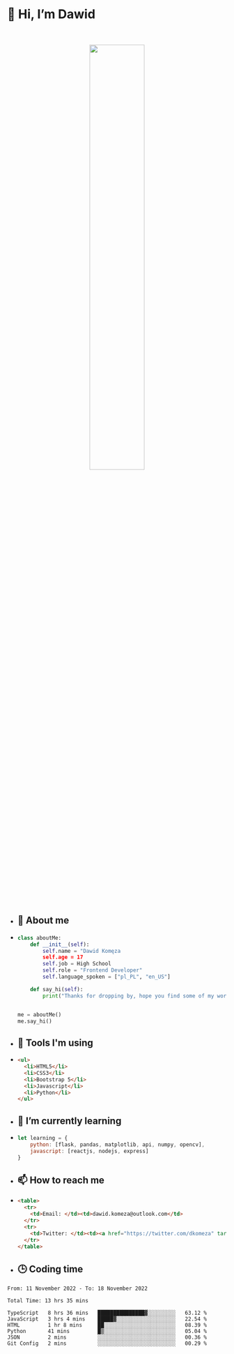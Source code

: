<h1>👋 Hi, I’m Dawid</h1>
<p align="center">
   <br>
   <br>
   <img src="https://user-images.githubusercontent.com/106035813/169717090-b330e670-ddca-48c9-8b2d-2290dfb78111.png" width="50%">
   <br>
   <br>
</p>



- <h2>💁 About me</h2>
- ```Python
  class aboutMe:
      def __init__(self):
          self.name = "Dawid Komęza
          self.age = 17
          self.job = High School
          self.role = "Frontend Developer"
          self.language_spoken = ["pl_PL", "en_US"]

      def say_hi(self):
          print("Thanks for dropping by, hope you find some of my work interesting.")


  me = aboutMe()
  me.say_hi()
  ```
  
- <h2>🔨 Tools I'm using</h2>
- ```html
  <ul>
    <li>HTML5</li>
    <li>CSS3</li>
    <li>Bootstrap 5</li>
    <li>Javascript</li>
    <li>Python</li>
  </ul>
  
- <h2>🌱 I’m currently learning</h2>
- ```javascript
  let learning = {
      python: [flask, pandas, matplotlib, api, numpy, opencv],
      javascript: [reactjs, nodejs, express]
  }
  ```
  
- <h2>📫 How to reach me</h2>
- ```html
  <table>
    <tr>
      <td>Email: </td><td>dawid.komeza@outlook.com</td>
    </tr>
    <tr>
      <td>Twitter: </td><td><a href="https://twitter.com/dkomeza" target="_blank">@dkomeza</a></td>
    </tr>
  </table>
  
- <h2>🕒 Coding time</h2>
<!--START_SECTION:waka-->

```text
From: 11 November 2022 - To: 18 November 2022

Total Time: 13 hrs 35 mins

TypeScript   8 hrs 36 mins   ███████████████▓░░░░░░░░░   63.12 %
JavaScript   3 hrs 4 mins    █████▓░░░░░░░░░░░░░░░░░░░   22.54 %
HTML         1 hr 8 mins     ██░░░░░░░░░░░░░░░░░░░░░░░   08.39 %
Python       41 mins         █▒░░░░░░░░░░░░░░░░░░░░░░░   05.04 %
JSON         2 mins          ░░░░░░░░░░░░░░░░░░░░░░░░░   00.36 %
Git Config   2 mins          ░░░░░░░░░░░░░░░░░░░░░░░░░   00.29 %
```

<!--END_SECTION:waka-->
